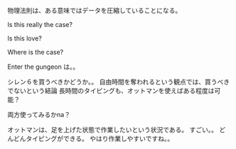 物理法則は、ある意味ではデータを圧縮していることになる。


Is this really the case?

Is this love?

Where is the case?

Enter the gungeon は。。

シレン６を買うべきかどうか。。
自由時間を奪われるという観点では、買うべきでないという結論
長時間のタイピングも、オットマンを使えばある程度は可能？

両方使ってみるかna？

オットマンは、足を上げた状態で作業したいという状況である。
すごい。。
どんどんタイピングができる。
やはり作業しやすいですね。。
